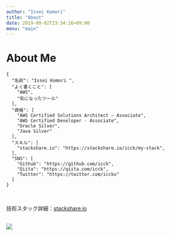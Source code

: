 ```yaml
---
author: "Issei Komori"
title: "About"
date: 2019-09-02T23:34:26+09:00
menu: "main"
---
```


# About Me
~~~
{
  "名前": "Issei Komori ",
  "よく書くこと": [
    "AWS",
    "気になったツール"
  ],
  "資格": [
    "AWS Certified Solutions Architect – Associate",
    "AWS Certified Developer - Associate",
    "Oracle Silver",
    "Java Silver"
  ],
  "スキル": [
    "stackshare.io": "https://stackshare.io/icck/my-stack",
  ],
  "SNS": [
    "Github": "https://github.com/icck",
    "Qiita": "https://qiita.com/icck",
    "Twitter": "https://twitter.com/icckx"
  ]
}
~~~
<br>

技術スタック詳細：[stackshare.io](https://embed.stackshare.io/stacks/embed/0652b17bb1abba1c86c5ef0cd6dfb6)


<br>
<img src="https://grass-graph.moshimo.works/images/icck.png">
